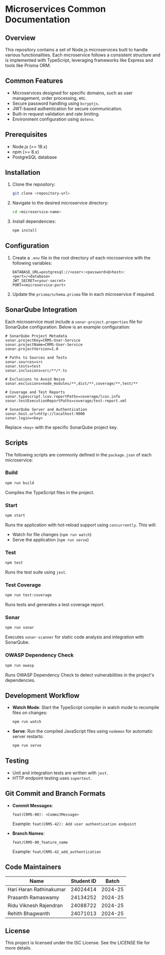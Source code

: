 # Microservices Common Documentation

## Overview
This repository contains a set of Node.js microservices built to handle various functionalities. Each microservice follows a consistent structure and is implemented with TypeScript, leveraging frameworks like Express and tools like Prisma ORM.

## Common Features
- Microservices designed for specific domains, such as user management, order processing, etc.
- Secure password handling using `bcryptjs`.
- JWT-based authentication for secure communication.
- Built-in request validation and rate limiting.
- Environment configuration using `dotenv`.

## Prerequisites
- Node.js (>= 18.x)
- npm (>= 8.x)
- PostgreSQL database

## Installation
1. Clone the repository:
   ```bash
   git clone <repository-url>
   ```
2. Navigate to the desired microservice directory:
   ```bash
   cd <microservice-name>
   ```
3. Install dependencies:
   ```bash
   npm install
   ```

## Configuration
1. Create a `.env` file in the root directory of each microservice with the following variables:
   ```env
   DATABASE_URL=postgresql://<user>:<password>@<host>:<port>/<database>
   JWT_SECRET=<your-secret>
   PORT=<microservice-port>
   ```
2. Update the `prisma/schema.prisma` file in each microservice if required.

## SonarQube Integration
Each microservice must include a `sonar-project.properties` file for SonarQube configuration. Below is an example configuration:

```properties
# SonarQube Project Metadata
sonar.projectKey=CRMS-User-Service
sonar.projectName=CRMS-User-Service
sonar.projectVersion=1.0

# Paths to Sources and Tests
sonar.sources=src
sonar.tests=test
sonar.inclusions=src/**/*.ts

# Exclusions to Avoid Noise
sonar.exclusions=node_modules/**,dist/**,coverage/**,test/**

# Coverage and Test Reports
sonar.typescript.lcov.reportPaths=coverage/lcov.info
sonar.testExecutionReportPaths=coverage/test-report.xml

# SonarQube Server and Authentication
sonar.host.url=http://localhost:9000
sonar.login=<key>
```
Replace `<key>` with the specific SonarQube project key.

## Scripts
The following scripts are commonly defined in the `package.json` of each microservice:

### Build
```bash
npm run build
```
Compiles the TypeScript files in the project.

### Start
```bash
npm start
```
Runs the application with hot-reload support using `concurrently`. This will:
- Watch for file changes (`npm run watch`)
- Serve the application (`npm run serve`)

### Test
```bash
npm test
```
Runs the test suite using `jest`.

### Test Coverage
```bash
npm run test:coverage
```
Runs tests and generates a test coverage report.

### Sonar
```bash
npm run sonar
```
Executes `sonar-scanner` for static code analysis and integration with SonarQube.

### OWASP Dependency Check
```bash
npm run owasp
```
Runs OWASP Dependency Check to detect vulnerabilities in the project's dependencies.

## Development Workflow
- **Watch Mode**: Start the TypeScript compiler in watch mode to recompile files on changes:
  ```bash
  npm run watch
  ```
- **Serve**: Run the compiled JavaScript files using `nodemon` for automatic server restarts:
  ```bash
  npm run serve
  ```

## Testing
- Unit and integration tests are written with `jest`.
- HTTP endpoint testing uses `supertest`.

## Git Commit and Branch Formats
- **Commit Messages**:
  ```
  feat(CRMS-00): <CommitMessage>
  ```
  Example: `feat(CRMS-42): Add user authentication endpoint`

- **Branch Names**:
  ```
  feat/CRMS-00_feature_name
  ```
  Example: `feat/CRMS-42_add_authentication`

## Code Maintainers
| Name                     | Student ID   | Batch       |
|--------------------------|--------------|-------------|
| Hari Haran Rathinakumar  | 24024414     | 2024-25     |
| Prasanth Ramaswamy       | 24134252     | 2024-25     |
| Ridu Viknesh Rajendran   | 24088722     | 2024-25     |
| Rehith Bhagwanth         | 24071013     | 2024-25     |

## License
This project is licensed under the ISC License. See the LICENSE file for more details.
